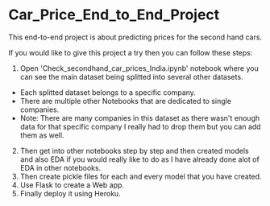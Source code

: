 # Car_Price_End_to_End_Project
This end-to-end project is about predicting prices for the second hand cars.

If you would like to give this project a try then you can follow these steps:
1. Open 'Check_secondhand_car_prices_India.ipynb' notebook where you can see the main dataset being splitted into several other datasets.
  - Each splitted dataset belongs to a specific company.
  - There are multiple other Notebooks that are dedicated to single companies.
  - Note: There are many companies in this dataset as there wasn't enough data for that specific company I really had to drop them but you can add them as well.
2. Then get into other notebooks step by step and then created models and also EDA if you would really like to do as I have already done alot of EDA in other notebooks.
3. Then create pickle files for each and every model that you have created.
4. Use Flask to create a Web app. 
5. Finally deploy it using Heroku.

